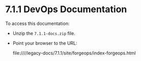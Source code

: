 # 7.1.1 DevOps Documentation

To access this documentation:

* Unzip the `7.1.1-docs.zip` file.

* Point your browser to the URL: 
  
  file:///<path-to-forgeops>/legacy-docs/7.1.1/site/forgeops/index-forgeops.html
  